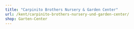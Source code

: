 ```yaml
---
title: "Carpinito Brothers Nursery & Garden Center"
url: /kent/carpinito-brothers-nursery-und-garden-center/
shop: Garten-Center
---
```

